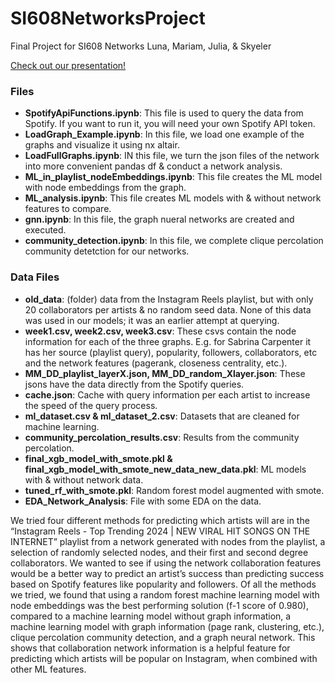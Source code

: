 # SI608NetworksProject
Final Project for SI608 Networks
Luna, Mariam, Julia, & Skyeler

[Check out our presentation!](https://docs.google.com/presentation/d/1q4EkyI7FGm7iJJC98Zel_1H-WaVw63EMZ8qNU2nXE2Y/edit?usp=sharing)

### Files
- **SpotifyApiFunctions.ipynb**: This file is used to query the data from Spotify. If you want to run it, you will need your own Spotify API token.
- **LoadGraph_Example.ipynb**: In this file, we load one example of the graphs and visualize it using nx altair.
- **LoadFullGraphs.ipynb**: IN this file, we turn the json files of the network into more convenient pandas df & conduct a network analysis.
- **ML_in_playlist_nodeEmbeddings.ipynb**: This file creates the ML model with node embeddings from the graph.
- **ML_analysis.ipynb**: This file creates ML models with & without network features to compare.
- **gnn.ipynb**: In this file, the graph nueral networks are created and executed.
- **community_detection.ipynb**: In this file, we complete clique percolation community detetction for our networks.

### Data Files 
- **old_data**: (folder) data from the Instagram Reels playlist, but with only 20 collaborators per artists & no random seed data. None of this data was used in our models; it was an earlier attempt at querying.
- **week1.csv, week2.csv, week3.csv**: These csvs contain the node information for each of the three graphs. E.g. for Sabrina Carpenter it has her source (playlist query), popularity, followers, collaborators, etc and the network features (pagerank, closeness centrality, etc.).
- **MM_DD_playlist_layerX.json, MM_DD_random_Xlayer.json**: These jsons have the data directly from the Spotify queries.
- **cache.json**: Cache with query information per each artist to increase the speed of the query process.
- **ml_dataset.csv & ml_dataset_2.csv**: Datasets that are cleaned for machine learning.
- **community_percolation_results.csv**: Results from the community percolation.
- **final_xgb_model_with_smote.pkl & final_xgb_model_with_smote_new_data_new_data.pkl**: ML models with & without network data.
- **tuned_rf_with_smote.pkl**: Random forest model augmented with smote.
- **EDA_Network_Analysis**: File with some EDA on the data.

We tried four different methods for predicting which artists will are in the “Instagram Reels - Top Trending 2024 | NEW VIRAL HIT SONGS ON THE INTERNET” playlist from a network generated with nodes from the playlist, a selection of randomly selected nodes, and their first and second degree collaborators. We wanted to see if using the network collaboration features would be a better way to predict an artist’s success than predicting success based on Spotify features like popularity and followers. Of all the methods we tried, we found that using a random forest machine learning model with node embeddings was the best performing solution (f-1 score of 0.980), compared to a machine learning model without graph information, a machine learning model with graph information (page rank, clustering, etc.), clique percolation community detection, and a graph neural network. This shows that collaboration network information is a helpful feature for predicting which artists will  be popular on Instagram, when combined with other ML features.
